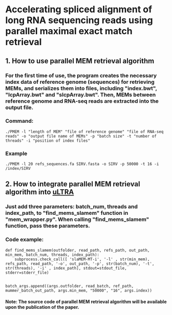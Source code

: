 # Accelerating spliced alignment of long RNA sequencing reads using parallel maximal exact match retrieval

## 1. How to use parallel MEM retrieval algorithm

### For the first time of use, the program creates the necessary index data of reference genome (sequences) for retrieving MEMs, and serializes them into files, including "index.bwt", "lcpArray.bwt" and "slcpArray.bwt". Then, MEMs between reference genome and RNA-seq reads are extracted into the output file.

### Command:
```
./PMEM -l "length of MEM" "file of reference genome" "file of RNA-seq reads" -o "output file name of MEMs" -p "batch size" -t "number of threads" -i "position of index files"
```

### Example
```
./PMEM -l 20 refs_sequences.fa SIRV.fasta -o SIRV -p 50000 -t 16 -i /index/SIRV
```

## 2. How to integrate parallel MEM retrieval algorithm into [uLTRA](https://github.com/ksahlin/ultra)

### Just add three parameters: batch_num, threads and index_path, to "find_mems_slamem" function in "mem_wrapper.py". When calling "find_mems_slamem" function, pass these parameters.

### Code example:
```
def find_mems_slamem(outfolder, read_path, refs_path, out_path, min_mem, batch_num, threads, index_path):
    subprocess.check_call([ 'slaMEM-MT-i', '-l' , str(min_mem),  refs_path, read_path, '-o', out_path, '-p', str(batch_num), '-t', str(threads), '-i' , index_path], stdout=stdout_file, stderr=stderr_file)


batch_args.append((args.outfolder, read_batch, ref_path, mummer_batch_out_path, args.min_mem, "50000", "16", args.index))
```

#### Note: The source code of parallel MEM retrieval algorithm will be available upon the publication of the paper.
